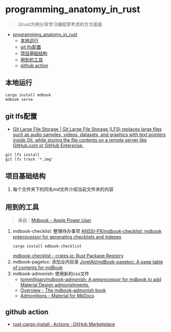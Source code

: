 # programming_anatomy_in_rust

> 以rust为例分享学习编程常考虑的方方面面
<!--ts-->
* [programming_anatomy_in_rust](#programming_anatomy_in_rust)
   * [本地运行](#本地运行)
   * [git lfs配置](#git-lfs配置)
   * [项目基础结构](#项目基础结构)
   * [用到的工具](#用到的工具)
   * [github action](#github-action)

<!-- Created by https://github.com/ekalinin/github-markdown-toc -->
<!-- Added by: runner, at: Wed Jun 15 07:56:43 UTC 2022 -->

<!--te-->

## 本地运行

```shell
cargo install mdbook
mdbook serve
```

## git lfs配置

- [Git Large File Storage | Git Large File Storage (LFS) replaces large files such as audio samples, videos, datasets, and graphics with text pointers inside Git, while storing the file contents on a remote server like GitHub.com or GitHub Enterprise.](https://git-lfs.github.com/)

```
git lfs install 
git lfs track '*.img'
```

## 项目基础结构

1. 每个文件夹下的同名md文件介绍当前文件夹的内容

## 用到的工具

> 来自：[Mdbook - Apple Power User](https://kuanhsiaokuo.github.io/apple_power_user/app_deepin/mdbook_deepin.html)

1. mdbook-checklist: 整理待办事项
   [ANSSI-FR/mdbook-checklist: mdbook preprocessor for generating checklists and indexes](https://github.com/ANSSI-FR/mdbook-checklist)
    ```shell
    cargo install mdbook-checklist
    ```
   [mdbook-checklist - crates.io: Rust Package Registry](https://crates.io/crates/mdbook-checklist)
2. mdbook-pagetoc: 添加业内目录
   [JorelAli/mdBook-pagetoc: A page table of contents for mdBook](https://github.com/JorelAli/mdBook-pagetoc)
3. mdbook-admonish: 使用新的css文件
    - [tommilligan/mdbook-admonish: A preprocessor for mdbook to add Material Design admonishments.](https://github.com/tommilligan/mdbook-admonish)
    - [Overview - The mdbook-admonish book](https://tommilligan.github.io/mdbook-admonish/)
    - [Admonitions - Material for MkDocs](https://squidfunk.github.io/mkdocs-material/reference/admonitions/#usage)

## github action

- [rust-cargo-install · Actions · GitHub Marketplace](https://github.com/marketplace/actions/rust-cargo-install) 